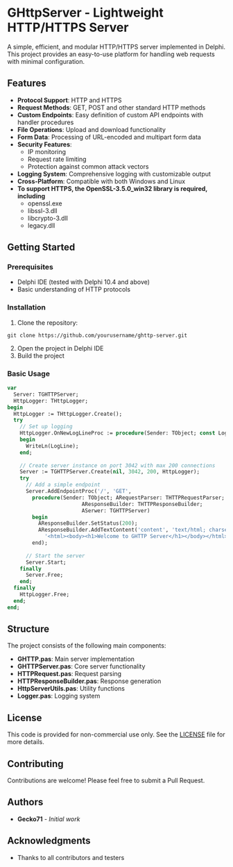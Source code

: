 # GHttpServer - Lightweight HTTP/HTTPS Server

A simple, efficient, and modular HTTP/HTTPS server implemented in Delphi. This project provides an easy-to-use platform for handling web requests with minimal configuration.

## Features

- **Protocol Support**: HTTP and HTTPS
- **Request Methods**: GET, POST and other standard HTTP methods
- **Custom Endpoints**: Easy definition of custom API endpoints with handler procedures
- **File Operations**: Upload and download functionality
- **Form Data**: Processing of URL-encoded and multipart form data
- **Security Features**: 
  - IP monitoring
  - Request rate limiting
  - Protection against common attack vectors
- **Logging System**: Comprehensive logging with customizable output
- **Cross-Platform**: Compatible with both Windows and Linux
- **To support HTTPS, the OpenSSL-3.5.0_win32 library is required, including**
  - openssl.exe
  - libssl-3.dll
  - libcrypto-3.dll
  - legacy.dll

## Getting Started

### Prerequisites

- Delphi IDE (tested with Delphi 10.4 and above)
- Basic understanding of HTTP protocols

### Installation

1. Clone the repository:
```
git clone https://github.com/yourusername/ghttp-server.git
```

2. Open the project in Delphi IDE
3. Build the project

### Basic Usage

```pascal
var
  Server: TGHTTPServer;
  HttpLogger: THttpLogger;
begin
  HttpLogger := THttpLogger.Create();
  try
    // Set up logging
    HttpLogger.OnNewLogLineProc := procedure(Sender: TObject; const LogLine: string)
    begin
      WriteLn(LogLine);
    end;
    
    // Create server instance on port 3042 with max 200 connections
    Server := TGHTTPServer.Create(nil, 3042, 200, HttpLogger);
    try
      // Add a simple endpoint
      Server.AddEndpointProc('/', 'GET',
        procedure(Sender: TObject; ARequestParser: THTTPRequestParser;
                        AResponseBuilder: THTTPResponseBuilder;
                        ASerwer: TGHTTPServer)
        begin
          AResponseBuilder.SetStatus(200);
          AResponseBuilder.AddTextContent('content', 'text/html; charset=utf-8',
            '<html><body><h1>Welcome to GHTTP Server</h1></body></html>');
        end);
        
      // Start the server
      Server.Start;
    finally
      Server.Free;
    end;
  finally
    HttpLogger.Free;
  end;
end;
```

## Structure

The project consists of the following main components:

- **GHTTP.pas**: Main server implementation
- **GHTTPServer.pas**: Core server functionality
- **HTTPRequest.pas**: Request parsing
- **HTTPResponseBuilder.pas**: Response generation
- **HttpServerUtils.pas**: Utility functions
- **Logger.pas**: Logging system

## License

This code is provided for non-commercial use only. See the [LICENSE](LICENSE) file for more details.

## Contributing

Contributions are welcome! Please feel free to submit a Pull Request.

## Authors

- **Gecko71** - *Initial work*

## Acknowledgments

- Thanks to all contributors and testers
